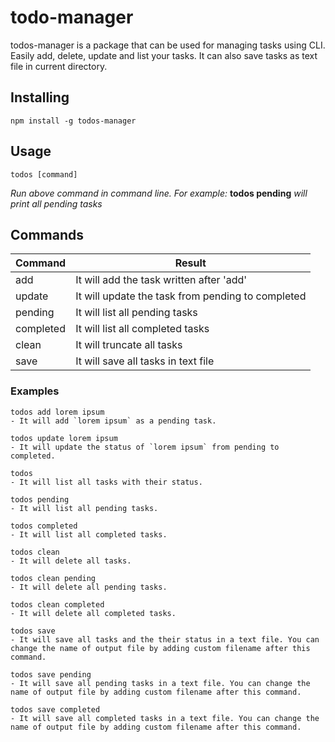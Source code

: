 # todo-manager

todos-manager is a package that can be used for managing tasks using CLI. Easily add, delete, update and list your tasks. It can also save tasks as text file in current directory.

## Installing
```
npm install -g todos-manager
```

## Usage
```
todos [command]
```
_Run above command in command line. For example:_
__todos pending__ _will print all pending tasks_

## Commands
Command | Result
--- | ---
add | It will add the task written after 'add'
update | It will update the task from pending to completed
pending | It will list all pending tasks
completed | It will list all completed tasks
clean | It will truncate all tasks
save | It will save all tasks in text file

### Examples
```
todos add lorem ipsum
- It will add `lorem ipsum` as a pending task.
```

```
todos update lorem ipsum
- It will update the status of `lorem ipsum` from pending to completed.
```

```
todos
- It will list all tasks with their status.
```

```
todos pending
- It will list all pending tasks.
```

```
todos completed
- It will list all completed tasks.
```

```
todos clean
- It will delete all tasks.
```

```
todos clean pending
- It will delete all pending tasks.
```

```
todos clean completed
- It will delete all completed tasks.
```

```
todos save
- It will save all tasks and the their status in a text file. You can change the name of output file by adding custom filename after this command.
```

```
todos save pending
- It will save all pending tasks in a text file. You can change the name of output file by adding custom filename after this command.
```

```
todos save completed
- It will save all completed tasks in a text file. You can change the name of output file by adding custom filename after this command.
```
